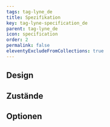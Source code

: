 ```yaml
---
tags: tag-lyne_de
title: Spezifikation
key: tag-lyne-specification_de
parent: tag-lyne_de
icon: specification
order: 2
permalink: false
eleventyExcludeFromCollections: true
---
```


## Design 

## Zustände

## Optionen


